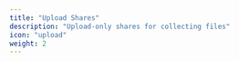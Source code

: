 ```yaml
---
title: "Upload Shares"
description: "Upload-only shares for collecting files"
icon: "upload"
weight: 2
---
```


